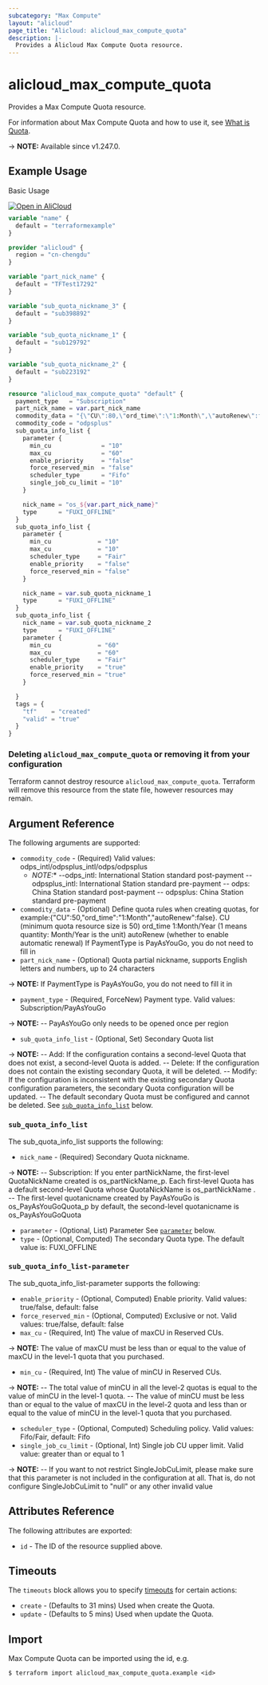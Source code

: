 ```yaml
---
subcategory: "Max Compute"
layout: "alicloud"
page_title: "Alicloud: alicloud_max_compute_quota"
description: |-
  Provides a Alicloud Max Compute Quota resource.
---
```


# alicloud_max_compute_quota

Provides a Max Compute Quota resource.



For information about Max Compute Quota and how to use it, see [What is Quota](https://next.api.alibabacloud.com/document/MaxCompute/2022-01-04/CreateQuota).

-> **NOTE:** Available since v1.247.0.

## Example Usage

Basic Usage

<div style="display: block;margin-bottom: 40px;"><div class="oics-button" style="float: right;position: absolute;margin-bottom: 10px;">
  <a href="https://api.aliyun.com/terraform?resource=alicloud_max_compute_quota&exampleId=1a4a5d02-39d1-52f1-e2cc-aea7adc567e5752f2779&activeTab=example&spm=docs.r.max_compute_quota.0.1a4a5d0239&intl_lang=EN_US" target="_blank">
    <img alt="Open in AliCloud" src="https://img.alicdn.com/imgextra/i1/O1CN01hjjqXv1uYUlY56FyX_!!6000000006049-55-tps-254-36.svg" style="max-height: 44px; max-width: 100%;">
  </a>
</div></div>

```terraform
variable "name" {
  default = "terraformexample"
}

provider "alicloud" {
  region = "cn-chengdu"
}

variable "part_nick_name" {
  default = "TFTest17292"
}

variable "sub_quota_nickname_3" {
  default = "sub398892"
}

variable "sub_quota_nickname_1" {
  default = "sub129792"
}

variable "sub_quota_nickname_2" {
  default = "sub223192"
}

resource "alicloud_max_compute_quota" "default" {
  payment_type   = "Subscription"
  part_nick_name = var.part_nick_name
  commodity_data = "{\"CU\":80,\"ord_time\":\"1:Month\",\"autoRenew\":false} "
  commodity_code = "odpsplus"
  sub_quota_info_list {
    parameter {
      min_cu              = "10"
      max_cu              = "60"
      enable_priority     = "false"
      force_reserved_min  = "false"
      scheduler_type      = "Fifo"
      single_job_cu_limit = "10"
    }

    nick_name = "os_${var.part_nick_name}"
    type      = "FUXI_OFFLINE"
  }
  sub_quota_info_list {
    parameter {
      min_cu             = "10"
      max_cu             = "10"
      scheduler_type     = "Fair"
      enable_priority    = "false"
      force_reserved_min = "false"
    }

    nick_name = var.sub_quota_nickname_1
    type      = "FUXI_OFFLINE"
  }
  sub_quota_info_list {
    nick_name = var.sub_quota_nickname_2
    type      = "FUXI_OFFLINE"
    parameter {
      min_cu             = "60"
      max_cu             = "60"
      scheduler_type     = "Fair"
      enable_priority    = "true"
      force_reserved_min = "true"
    }

  }
  tags = {
    "tf"    = "created"
    "valid" = "true"
  }
}
```

### Deleting `alicloud_max_compute_quota` or removing it from your configuration

Terraform cannot destroy resource `alicloud_max_compute_quota`. Terraform will remove this resource from the state file, however resources may remain.

## Argument Reference

The following arguments are supported:
* `commodity_code` - (Required) Valid values: odps_intl/odpsplus_intl/odps/odpsplus
  - *NOTE:** --odps_intl: International Station standard post-payment -- odpsplus_intl: International Station standard pre-payment -- odps: China Station standard post-payment -- odpsplus: China Station standard pre-payment
* `commodity_data` - (Optional) Define quota rules when creating quotas, for example:{"CU":50,"ord_time":"1:Month","autoRenew":false}.
CU (minimum quota resource size is 50)
ord_time 1:Month/Year (1 means quantity: Month/Year is the unit)
autoRenew (whether to enable automatic renewal)
If PaymentType is PayAsYouGo, you do not need to fill in
* `part_nick_name` - (Optional) Quota partial nickname, supports English letters and numbers, up to 24 characters

-> **NOTE:** If PaymentType is PayAsYouGo, you do not need to fill it in

* `payment_type` - (Required, ForceNew) Payment type. Valid values: Subscription/PayAsYouGo

-> **NOTE:** -- PayAsYouGo only needs to be opened once per region

* `sub_quota_info_list` - (Optional, Set) Secondary Quota list

-> **NOTE:** -- Add: If the configuration contains a second-level Quota that does not exist, a second-level Quota is added. -- Delete: If the configuration does not contain the existing secondary Quota, it will be deleted. -- Modify: If the configuration is inconsistent with the existing secondary Quota configuration parameters, the secondary Quota configuration will be updated. -- The default secondary Quota must be configured and cannot be deleted.
 See [`sub_quota_info_list`](#sub_quota_info_list) below.

### `sub_quota_info_list`

The sub_quota_info_list supports the following:
* `nick_name` - (Required) Secondary Quota nickname.

-> **NOTE:** -- Subscription: If you enter partNickName, the first-level QuotaNickName created is os_partNickName_p. Each first-level Quota has a default second-level Quota whose QuotaNickName is os_partNickName . -- The first-level quotanicname created by PayAsYouGo is os_PayAsYouGoQuota_p  by default, the second-level quotanicname is os_PayAsYouGoQuota

* `parameter` - (Optional, List) Parameter See [`parameter`](#sub_quota_info_list-parameter) below.
* `type` - (Optional, Computed) The secondary Quota type. The default value is: FUXI_OFFLINE

### `sub_quota_info_list-parameter`

The sub_quota_info_list-parameter supports the following:
* `enable_priority` - (Optional, Computed) Enable priority. Valid values: true/false, default: false
* `force_reserved_min` - (Optional, Computed) Exclusive or not. Valid values: true/false, default: false
* `max_cu` - (Required, Int) The value of maxCU in Reserved CUs.

-> **NOTE:**  The value of maxCU must be less than or equal to the value of maxCU in the level-1 quota that you purchased.

* `min_cu` - (Required, Int) The value of minCU in Reserved CUs.

-> **NOTE:**  -- The total value of minCU in all the level-2 quotas is equal to the value of minCU in the level-1 quota.    -- The value of minCU must be less than or equal to the value of maxCU in the level-2 quota and less than or equal to the value of minCU in the level-1 quota that you purchased.

* `scheduler_type` - (Optional, Computed) Scheduling policy. Valid values: Fifo/Fair, default: Fifo
* `single_job_cu_limit` - (Optional, Int) Single job CU upper limit. Valid value: greater than or equal to 1

-> **NOTE:** -- If you want to not restrict SingleJobCuLimit, please make sure that this parameter is not included in the configuration at all. That is, do not configure SingleJobCuLimit to "null" or any other invalid value


## Attributes Reference

The following attributes are exported:
* `id` - The ID of the resource supplied above.

## Timeouts

The `timeouts` block allows you to specify [timeouts](https://www.terraform.io/docs/configuration-0-11/resources.html#timeouts) for certain actions:
* `create` - (Defaults to 31 mins) Used when create the Quota.
* `update` - (Defaults to 5 mins) Used when update the Quota.

## Import

Max Compute Quota can be imported using the id, e.g.

```shell
$ terraform import alicloud_max_compute_quota.example <id>
```